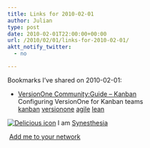 ```yaml
---
title: Links for 2010-02-01
author: Julian
type: post
date: 2010-02-01T22:00:00+00:00
url: /2010/02/01/links-for-2010-02-01/
aktt_notify_twitter:
  - no

---
```

Bookmarks I&#8217;ve shared on 2010-02-01:

  * [VersionOne Community:Guide &#8211; Kanban][1]  
    Configuring VersionOne for Kanban teams  
    [kanban][2] [versionone][3] [agile][4] [lean][5] 

<p class="deliciouslink">
  <a href="https://del.icio.us/synesthesia" title="See all my bookmarks on del.icio.us"><img src="https://www.synesthesia.co.uk/images/deliciousicon.jpg" alt="Delicious icon" /></a>&nbsp;I am <a href="https://del.icio.us/synesthesia" title="See all my bookmarks on del.icio.us">Synesthesia</a>
</p>

<p class="deliciouslink">
  <a href="https://del.icio.us/network?add=synesthesia" title="Add me to your del.icio.us network"><img src="https://www.synesthesia.co.uk/images/add.gif" alt="" /></a>&nbsp;<a href="https://del.icio.us/network?add=synesthesia" title="Add me to your del.icio.us network">Add me to your network</a>
</p>

 [1]: https://community.versionone.com/GettingStarted/Guide/Kanban.aspx
 [2]: https://delicious.com/synesthesia/kanban
 [3]: https://delicious.com/synesthesia/versionone
 [4]: https://delicious.com/synesthesia/agile
 [5]: https://delicious.com/synesthesia/lean